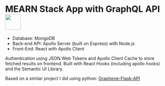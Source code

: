 # MEARN Stack App with GraphQL API <img src="https://github.com/graphql/graphql-spec/blob/master/resources/GraphQL%20Logo.svg" width="50" />
- Database: MongoDB
- Back-end API: Apollo Server (built on Express) with Node.js
- Front-End: React with Apollo Client

Authentication using JSON Web Tokens and Apollo Client Cache to store fetched results on frontend. Built with React Hooks (including apollo hooks) and the Semantic UI Library.

Based on a similar project I did using python: [Graphene-Flask-API](https://github.com/MrYKenz/Graphene-Flask-API)